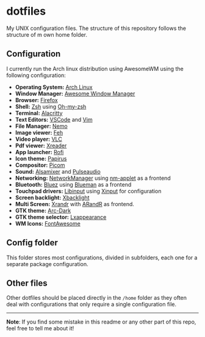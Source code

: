 # dotfiles

My UNIX configuration files. The structure of this repository follows the structure of m own home folder.

## Configuration 

I currently run the Arch linux distribution using AwesomeWM using the following configuration:

- **Operating System:** [Arch Linux](https://www.archlinux.org/)
- **Window Manager:** [Awesome Window Manager](https://awesomewm.org/)
- **Browser:** [Firefox](https://www.mozilla.org/en-US/firefox/new/)
- **Shell:** [Zsh](https://www.zsh.org/) using [Oh-my-zsh](https://ohmyz.sh/)
- **Terminal:** [Alacritty](https://github.com/alacritty/alacritty)
- **Text Editors:** [VSCode](https://code.visualstudio.com/) and [Vim](https://www.vim.org/)
- **File Manager:** [Nemo](https://github.com/linuxmint/nemo)
- **Image viewer:** [Feh](https://feh.finalrewind.org/)
- **Video player:** [VLC](https://www.videolan.org/vlc/)
- **Pdf viewer:** [Xreader](https://github.com/linuxmint/xreader/)
- **App launcher:** [Rofi](https://github.com/davatorium/rofi)
- **Icon theme:** [Papirus](https://github.com/PapirusDevelopmentTeam/papirus-icon-theme)
- **Compositor:** [Picom](https://github.com/yshui/picom)
- **Sound:** [Alsamixer](https://wiki.archlinux.org/index.php/Advanced_Linux_Sound_Architecture#Unmuting_the_channels) and [Pulseaudio](https://wiki.archlinux.org/index.php/PulseAudio)
- **Networking:** [NetworkManager](https://wiki.gnome.org/Projects/NetworkManager/) using [nm-applet](https://www.archlinux.org/packages/?name=network-manager-applet) as a frontend
- **Bluetooth:** [Bluez](http://www.bluez.org/) using [Blueman](https://github.com/blueman-project/blueman) as a frontend
- **Touchpad drivers:** [Libinput](https://freedesktop.org/wiki/Software/libinput/) using [Xinput](https://wiki.archlinux.org/index.php/Libinput#Configuration) for configuration
- **Screen backlight:** [Xbacklight](https://www.archlinux.org/packages/?name=xorg-xbacklight)
- **Multi Screen:** [Xrandr](https://wiki.archlinux.org/index.php/Xrandr) with [ARandR](https://christian.amsuess.com/tools/arandr/) as frontend.
- **GTK theme:** [Arc-Dark](https://github.com/jnsh/arc-theme)
- **GTK theme selector:** [Lxappearance](https://wiki.lxde.org/en/LXAppearance)
- **WM Icons:** [FontAwesome](https://fontawesome.com/)

## Config folder

This folder stores most configurations, divided in subfolders, each one for a separate package configuration.


## Other files

Other dotfiles should be placed directly in the `/home` folder as they often deal with configurations that only require a single configuration file.

--- 

**Note**: If you find some mistake in this readme or any other part of this repo, feel free to tell me about it!
